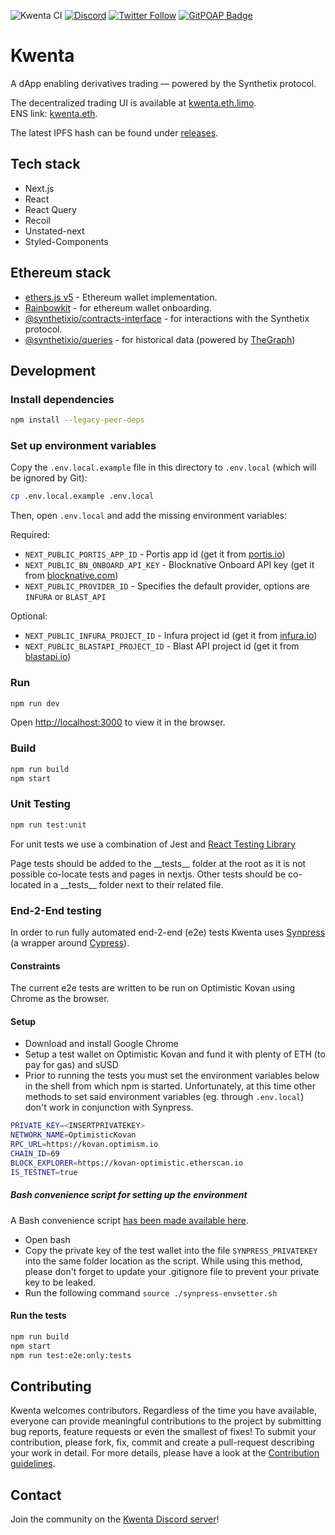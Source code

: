 ![Kwenta CI](https://github.com/kwenta/kwenta/workflows/Kwenta%20CI/badge.svg?branch=main) [![Discord](https://img.shields.io/discord/413890591840272394.svg?color=768AD4&label=discord&logo=https%3A%2F%2Fdiscordapp.com%2Fassets%2F8c9701b98ad4372b58f13fd9f65f966e.svg)](https://discordapp.com/channels/413890591840272394/)
[![Twitter Follow](https://img.shields.io/twitter/follow/kwenta_io.svg?label=kwenta_io&style=social)](https://twitter.com/kwenta_io)
[![GitPOAP Badge](https://public-api.gitpoap.io/v1/repo/Kwenta/kwenta/badge)](https://www.gitpoap.io/gh/Kwenta/kwenta)

# Kwenta

A dApp enabling derivatives trading — powered by the Synthetix protocol.

The decentralized trading UI is available at [kwenta.eth.limo](https://kwenta.eth.limo).<br />
ENS link: [kwenta.eth](https://app.ens.domains/name/kwenta.eth).

The latest IPFS hash can be found under [releases](https://github.com/Kwenta/kwenta/releases).

## Tech stack

- Next.js
- React
- React Query
- Recoil
- Unstated-next
- Styled-Components

## Ethereum stack

- [ethers.js v5](https://github.com/ethers-io/ethers.js) - Ethereum wallet implementation.
- [Rainbowkit](https://github.com/rainbow-me/rainbowkit) - for ethereum wallet onboarding.
- [@synthetixio/contracts-interface](https://github.com/Synthetixio/js-monorepo/tree/master/packages/contracts-interface) - for interactions with the Synthetix protocol.
- [@synthetixio/queries](https://github.com/Synthetixio/js-monorepo/tree/master/packages/queries) - for historical data (powered by [TheGraph](https://thegraph.com/))

## Development

### Install dependencies

```bash
npm install --legacy-peer-deps
```

### Set up environment variables

Copy the `.env.local.example` file in this directory to `.env.local` (which will be ignored by Git):

```bash
cp .env.local.example .env.local
```

Then, open `.env.local` and add the missing environment variables:

Required:

- `NEXT_PUBLIC_PORTIS_APP_ID` - Portis app id (get it from [portis.io](https://www.portis.io/))
- `NEXT_PUBLIC_BN_ONBOARD_API_KEY` - Blocknative Onboard API key (get it from [blocknative.com](https://blocknative.com/))
- `NEXT_PUBLIC_PROVIDER_ID` - Specifies the default provider, options are `INFURA` or `BLAST_API`

Optional:

- `NEXT_PUBLIC_INFURA_PROJECT_ID` - Infura project id (get it from [infura.io](https://infura.io/))
- `NEXT_PUBLIC_BLASTAPI_PROJECT_ID` - Blast API project id (get it from [blastapi.io](https://blastapi.io/))

### Run

```bash
npm run dev
```

Open [http://localhost:3000](http://localhost:3000) to view it in the browser.

### Build

```bash
npm run build
npm start
```

### Unit Testing

```bash
npm run test:unit
```

For unit tests we use a combination of Jest and [React Testing Library](https://testing-library.com/docs/react-testing-library/intro/)

Page tests should be added to the \_\_tests\_\_ folder at the root as it is not possible co-locate tests and pages in nextjs. Other tests should be co-located in a \_\_tests\_\_ folder next to their related file.

### End-2-End testing

In order to run fully automated end-2-end (e2e) tests Kwenta uses [Synpress](https://github.com/Synthetixio/synpress) (a wrapper around [Cypress](https://www.cypress.io/)).

#### Constraints

The current e2e tests are written to be run on Optimistic Kovan using Chrome as the browser.

#### Setup

- Download and install Google Chrome
- Setup a test wallet on Optimistic Kovan and fund it with plenty of ETH (to pay for gas) and sUSD
- Prior to running the tests you must set the environment variables below in the shell from which npm is started. Unfortunately, at this time other methods to set said environment variables (eg. through `.env.local`) don't work in conjunction with Synpress.

```bash
PRIVATE_KEY=<INSERTPRIVATEKEY>
NETWORK_NAME=OptimisticKovan
RPC_URL=https://kovan.optimism.io
CHAIN_ID=69
BLOCK_EXPLORER=https://kovan-optimistic.etherscan.io
IS_TESTNET=true
```

##### Bash convenience script for setting up the environment

A Bash convenience script [has been made available here](https://gist.github.com/raffiegang/b24a6b97bcd054645abf59be852bc88d).

- Open bash
- Copy the private key of the test wallet into the file `SYNPRESS_PRIVATEKEY` into the same folder location as the script. While using this method, please don't forget to update your .gitignore file to prevent your private key to be leaked.
- Run the following command `source ./synpress-envsetter.sh`

#### Run the tests

```bash
npm run build
npm start
npm run test:e2e:only:tests
```

## Contributing

Kwenta welcomes contributors. Regardless of the time you have available, everyone can provide meaningful contributions to the project by submitting bug reports, feature requests or even the smallest of fixes! To submit your contribution, please fork, fix, commit and create a pull-request describing your work in detail. For more details, please have a look at the [Contribution guidelines](CONTRIBUTING.md).

## Contact

Join the community on the [Kwenta Discord server](https://discord.gg/kwenta)!
